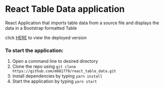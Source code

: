 # React Table Data application


React Application that imports table data from a source file and displays the data in a Bootstrap formatted Table

click [HERE](https://stormy-escarpment-28233.herokuapp.com/) to view the deployed version 

### To start the application:
1. Open a command line to desired directory
2. Clone the repo using `git clone https://github.com/m081779/react_table_data.git`
3. Install dependencies  by typing `yarn install`
4. Start the application by typing `yarn start`



